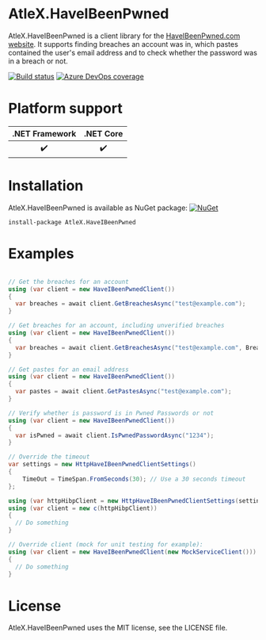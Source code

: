 # AtleX.HaveIBeenPwned

AtleX.HaveIBeenPwned is a client library for the [HaveIBeenPwned.com website](https://haveibeenpwned.com/). It supports 
finding breaches an account was in, which pastes contained the user's email address and to check whether the password
was in a breach or not.

[![Build status](https://interastra.visualstudio.com/OSS%20-%20CI/_apis/build/status/AtleX.HaveIBeenPwned%20CI?branchName=master)](https://dev.azure.com/interastra/OSS%20-%20CI/_build?definitionId=11&_a=summary) [![Azure DevOps coverage](https://img.shields.io/azure-devops/coverage/interastra/OSS%20-%20CI/11.svg?maxAge=3600)](https://dev.azure.com/interastra/OSS%20-%20CI/_build?definitionId=11&_a=summary) 


# Platform support

| .NET Framework     |     .NET Core      |
|:------------------:|:------------------:|
| :heavy_check_mark: | :heavy_check_mark: |


# Installation

AtleX.HaveIBeenPwned is available as NuGet package: [![NuGet](https://img.shields.io/nuget/v/AtleX.HaveIBeenPwned.svg?maxAge=3600)](https://www.nuget.org/packages/AtleX.HaveIBeenPwned/)

```
install-package AtleX.HaveIBeenPwned
```

# Examples

```csharp

// Get the breaches for an account
using (var client = new HaveIBeenPwnedClient())
{
  var breaches = await client.GetBreachesAsync("test@example.com");
}

// Get breaches for an account, including unverified breaches
using (var client = new HaveIBeenPwnedClient())
{
  var breaches = await client.GetBreachesAsync("test@example.com", BreachMode.IncludeUnverified);
}

// Get pastes for an email address
using (var client = new HaveIBeenPwnedClient())
{
  var pastes = await client.GetPastesAsync("test@example.com");
}

// Verify whether is password is in Pwned Passwords or not
using (var client = new HaveIBeenPwnedClient())
{
  var isPwned = await client.IsPwnedPasswordAsync("1234");
}

// Override the timeout
var settings = new HttpHaveIBeenPwnedClientSettings()
{
	TimeOut = TimeSpan.FromSeconds(30); // Use a 30 seconds timeout
};

using (var httpHibpClient = new HttpHaveIBeenPwnedClientSettings(settings))
using (var client = new c(httpHibpClient))
{
  // Do something
}

// Override client (mock for unit testing for example):
using (var client = new HaveIBeenPwnedClient(new MockServiceClient()))
{
  // Do something
}
```

# License

AtleX.HaveIBeenPwned uses the MIT license, see the LICENSE file.
